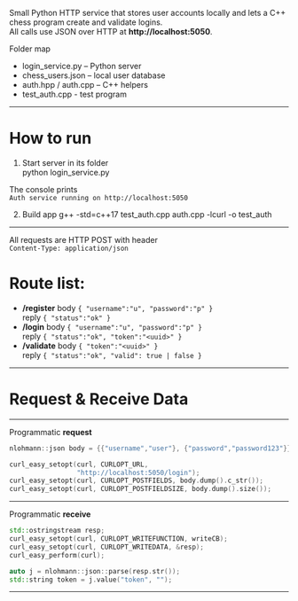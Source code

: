 
Small Python HTTP service that stores user accounts
locally and lets a C++ chess program create and validate logins.  
All calls use JSON over HTTP at **http://localhost:5050**.

Folder map
* login_service.py     – Python server  
* chess_users.json     – local user database 
* auth.hpp / auth.cpp  – C++ helpers
* test_auth.cpp        - test program
------------------------------------------------------
# How to run

1. Start server in its folder  
python login_service.py 

The console prints  
`Auth service running on http://localhost:5050`

2. Build app 
g++ -std=c++17 test_auth.cpp auth.cpp -lcurl -o test_auth

------------------------------------------------------
All requests are HTTP POST with header  
`Content-Type: application/json`

# Route list:
* **/register**  body `{ "username":"u", "password":"p" }`  
              reply `{ "status":"ok" }`
* **/login**     body `{ "username":"u", "password":"p" }`  
              reply `{ "status":"ok", "token":"<uuid>" }`
* **/validate**  body `{ "token":"<uuid>" }`  
              reply `{ "status":"ok", "valid": true | false }`

------------------------------------------------------
# Request & Receive Data
------------------------------------------------------
Programmatic **request** 

```cpp
nlohmann::json body = {{"username","user"}, {"password","password123"}};

curl_easy_setopt(curl, CURLOPT_URL,
                 "http://localhost:5050/login");
curl_easy_setopt(curl, CURLOPT_POSTFIELDS, body.dump().c_str());
curl_easy_setopt(curl, CURLOPT_POSTFIELDSIZE, body.dump().size());
```
-------------------------------------------------------
Programmatic **receive** 
```cpp
std::ostringstream resp;
curl_easy_setopt(curl, CURLOPT_WRITEFUNCTION, writeCB);
curl_easy_setopt(curl, CURLOPT_WRITEDATA, &resp);
curl_easy_perform(curl);

auto j = nlohmann::json::parse(resp.str());
std::string token = j.value("token", "");   
```
--------------------------------------------------------
